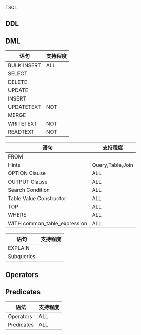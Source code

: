 

TSQL


## DDL

## DML

| 语句 | 支持程度 |
| ----- | ----- |
| BULK INSERT | ALL |
| SELECT |
| DELETE |
| UPDATE |
| INSERT |
| UPDATETEXT | NOT |
| MERGE |
| WRITETEXT | NOT |
| READTEXT | NOT |


| 语句 | 支持程度 |
| ----- | ----- |
| FROM |
| Hints | Query,Table,Join |
| OPTION Clause | ALL |
| OUTPUT Clause | ALL |
| Search Condition | ALL |
| Table Value Constructor | ALL |
| TOP | ALL |
| WHERE | ALL |
| WITH common_table_expression | ALL |



| 语句 | 支持程度 |
| ----- | ----- |
| EXPLAIN
| Subqueries  


## Operators
## Predicates

| 语法 | 支持程度 |
| ----- | ----- |
| Operators | ALL |
| Predicates | ALL |